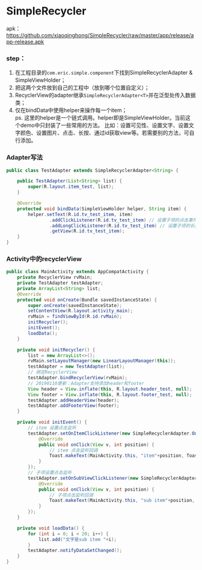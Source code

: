 # SimpleRecycler
apk：https://github.com/xiaoqinghong/SimpleRecycler/raw/master/app/release/app-release.apk  
### step：
1. 在工程目录的```com.eric.simple.component```下找到SimpleRecyclerAdapter &amp; SimpleViewHolder；
2. 把这两个文件放到自己的工程中（放到哪个位置自定义）；
3. RecyclerView的adapter继承```SimpleRecyclerAdapter<T>```并在泛型处传入数据类；
4. 仅在bindData中使用helper来操作每一个item；  
ps. 这里的helper是一个链式调用。helper即是SimpleViewHolder。当前这个demo中只封装了一些常用的方法。
比如：设置可见性、设置文字、设置文字颜色、设置图片、点击、长按、通过id获取view等。若需要别的方法，可自行添加。
### Adapter写法
```java
public class TestAdapter extends SimpleRecyclerAdapter<String> {

    public TestAdapter(List<String> list) {
        super(R.layout.item_test, list);
    }

    @Override
    protected void bindData(SimpleViewHolder helper, String item) {
        helper.setText(R.id.tv_test_item, item)
                .addClickListener(R.id.tv_test_item) // 设置子项的点击事件监听
                .addLongClickListener(R.id.tv_test_item) // 设置子项的长按事件监听
                .getView(R.id.tv_test_item);
    }
}
```
### Activity中的recyclerView
```java
public class MainActivity extends AppCompatActivity {
    private RecyclerView rvMain;
    private TestAdapter testAdapter;
    private ArrayList<String> list;
    @Override
    protected void onCreate(Bundle savedInstanceState) {
        super.onCreate(savedInstanceState);
        setContentView(R.layout.activity_main);
        rvMain = findViewById(R.id.rvMain);
        initRecycler();
        initEvent();
        loadData();
    }

    private void initRecycler() {
        list = new ArrayList<>();
        rvMain.setLayoutManager(new LinearLayoutManager(this));
        testAdapter = new TestAdapter(list);
        // 绑定RecyclerView
        testAdapter.bindRecyclerView(rvMain);
        // 20190110更新：Adapter支持添加header和footer
        View header = View.inflate(this, R.layout.header_test, null);
        View footer = View.inflate(this, R.layout.footer_test, null);
        testAdapter.addHeaderView(header);
        testAdapter.addFooterView(footer);
    }

    private void initEvent() {
        // item 设置点击监听
        testAdapter.setOnItemClickListener(new SimpleRecyclerAdapter.OnItemClickListener() {
            @Override
            public void onClick(View v, int position) {
                // item 点击监听回调
                Toast.makeText(MainActivity.this, "item"+position, Toast.LENGTH_SHORT).show();
            }
        });
        // 子项设置点击监听
        testAdapter.setOnSubViewClickListener(new SimpleRecyclerAdapter.OnSubViewClickListener() {
            @Override
            public void onClick(View v, int position) {
                // 子项点击监听回调
                Toast.makeText(MainActivity.this, "sub item"+position, Toast.LENGTH_SHORT).show();
            }
        });
    }

    private void loadData() {
        for (int i = 0; i < 20; i++) {
            list.add("文字是sub item "+i);
        }
        testAdapter.notifyDataSetChanged();
    }
}
```
